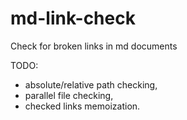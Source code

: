 # md-link-check
Check for broken links in md documents

TODO:

* absolute/relative path checking,
* parallel file checking,
* checked links memoization.
